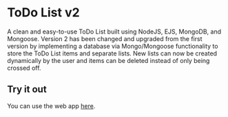 # ToDo List v2
A clean and easy-to-use ToDo List built using NodeJS, EJS, MongoDB, and Mongoose. Version 2 has been changed and upgraded from the first version by implementing a database via Mongo/Mongoose functionality to store the ToDo List items and separate lists. New lists can now be created dynamically by the user and items can be deleted instead of only being crossed off.

## Try it out
You can use the web app [here](https://todo-hero-v2.herokuapp.com/).